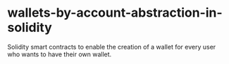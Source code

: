 # wallets-by-account-abstraction-in-solidity
Solidity smart contracts to enable the creation of a wallet for every user who wants to have their own wallet.
